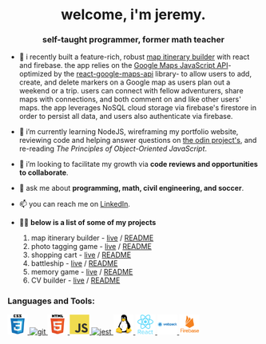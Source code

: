 <h1 align="center">welcome, i'm jeremy.</h1>
<h3 align="center">self-taught programmer, former math teacher</h3>

- 🔭 i recently built a feature-rich, robust [map itinerary builder](https://github.com/jernestmyers/catch-me-at#readme) with react and firebase. the app relies on the [Google Maps JavaScript API](https://developers.google.com/maps/documentation/javascript/overview?hl=en)- optimized by the [react-google-maps-api](https://github.com/JustFly1984/react-google-maps-api) library- to allow users to add, create, and delete markers on a Google map as users plan out a weekend or a trip. users can connect with fellow adventurers, share maps with connections, and both comment on and like other users' maps. the app leverages NoSQL cloud storage via firebase's firestore in order to persist all data, and users also authenticate via firebase.

- 🌱 i’m currently learning NodeJS, wireframing my portfolio website, reviewing code and helping answer questions on [the odin project's](http://www.theodinproject.com), and re-reading *The Principles of Object-Oriented JavaScript*.

- 🤝 i’m looking to facilitate my growth via **code reviews and opportunities to collaborate**.

- 💬 ask me about **programming, math, civil engineering, and soccer**.

- 📫 you can reach me on [LinkedIn](https://www.linkedin.com/in/jernestmyers).

- 👨‍💻 **below is a list of some of my projects**
    1. map itinerary builder -   [live](https://catch-me-at.web.app/) / [README](https://github.com/jernestmyers/catch-me-at#readme)
    2. photo tagging game   -   [live](https://jernestmyers.github.io/photo-tag-game/) / [README](https://github.com/jernestmyers/photo-tag-game#readme)
    3. shopping cart        -   [live](https://jernestmyers.github.io/shopping-cart/) / [README](https://github.com/jernestmyers/shopping-cart#readme)
    4. battleship           -   [live](https://jernestmyers.github.io/battleship/) / [README](https://github.com/jernestmyers/battleship#readme)
    5. memory game          -   [live](https://jernestmyers.github.io/memory-game/) / [README](https://github.com/jernestmyers/memory-game#readme)
    6. CV builder           -   [live](https://jernestmyers.github.io/cv-project/) / [README](https://github.com/jernestmyers/cv-project#readme)

<h3 align="left">Languages and Tools:</h3>
<p align="left"> <a href="https://www.w3schools.com/css/" target="_blank"> <img src="https://raw.githubusercontent.com/devicons/devicon/master/icons/css3/css3-original-wordmark.svg" alt="css3" width="40" height="40"/> </a> <a href="https://git-scm.com/" target="_blank"> <img src="https://www.vectorlogo.zone/logos/git-scm/git-scm-icon.svg" alt="git" width="40" height="40"/> </a> <a href="https://www.w3.org/html/" target="_blank"> <img src="https://raw.githubusercontent.com/devicons/devicon/master/icons/html5/html5-original-wordmark.svg" alt="html5" width="40" height="40"/> </a> <a href="https://developer.mozilla.org/en-US/docs/Web/JavaScript" target="_blank"> <img src="https://raw.githubusercontent.com/devicons/devicon/master/icons/javascript/javascript-original.svg" alt="javascript" width="40" height="40"/> </a> <a href="https://jestjs.io" target="_blank"> <img src="https://www.vectorlogo.zone/logos/jestjsio/jestjsio-icon.svg" alt="jest" width="40" height="40"/> </a> <a href="https://www.linux.org/" target="_blank"> <img src="https://raw.githubusercontent.com/devicons/devicon/master/icons/linux/linux-original.svg" alt="linux" width="40" height="40"/> </a> <a href="https://reactjs.org/" target="_blank"> <img src="https://raw.githubusercontent.com/devicons/devicon/master/icons/react/react-original-wordmark.svg" alt="react" width="40" height="40"/> </a> <a href="https://webpack.js.org" target="_blank"> <img src="https://raw.githubusercontent.com/devicons/devicon/d00d0969292a6569d45b06d3f350f463a0107b0d/icons/webpack/webpack-original-wordmark.svg" alt="webpack" width="40" height="40"/> </a> <a href="https://firebase.google.com/" target="_blank"> <img src="https://raw.githubusercontent.com/devicons/devicon/master/icons/firebase/firebase-plain-wordmark.svg" alt="firebase" width="40" height="40"/> </a> </p>

